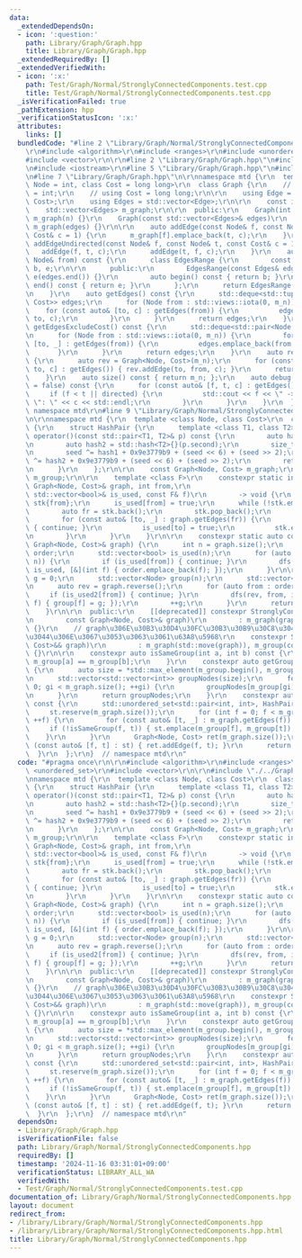 ```yaml
---
data:
  _extendedDependsOn:
  - icon: ':question:'
    path: Library/Graph/Graph.hpp
    title: Library/Graph/Graph.hpp
  _extendedRequiredBy: []
  _extendedVerifiedWith:
  - icon: ':x:'
    path: Test/Graph/Normal/StronglyConnectedComponents.test.cpp
    title: Test/Graph/Normal/StronglyConnectedComponents.test.cpp
  _isVerificationFailed: true
  _pathExtension: hpp
  _verificationStatusIcon: ':x:'
  attributes:
    links: []
  bundledCode: "#line 2 \"Library/Graph/Normal/StronglyConnectedComponents.hpp\"\n\
    \r\n#include <algorithm>\r\n#include <ranges>\r\n#include <unordered_set>\r\n\
    #include <vector>\r\n\r\n#line 2 \"Library/Graph/Graph.hpp\"\n#include <deque>\r\
    \n#include <iostream>\r\n#line 5 \"Library/Graph/Graph.hpp\"\n#include <tuple>\r\
    \n#line 7 \"Library/Graph/Graph.hpp\"\n\r\nnamespace mtd {\r\n  template <class\
    \ Node = int, class Cost = long long>\r\n  class Graph {\r\n    // using Node\
    \ = int;\r\n    // using Cost = long long;\r\n\r\n    using Edge = std::pair<Node,\
    \ Cost>;\r\n    using Edges = std::vector<Edge>;\r\n\r\n    const int m_n;\r\n\
    \    std::vector<Edges> m_graph;\r\n\r\n  public:\r\n    Graph(int n) : m_n(n),\
    \ m_graph(n) {}\r\n    Graph(const std::vector<Edges>& edges)\r\n        : m_n(edges.size()),\
    \ m_graph(edges) {}\r\n\r\n    auto addEdge(const Node& f, const Node& t, const\
    \ Cost& c = 1) {\r\n      m_graph[f].emplace_back(t, c);\r\n    }\r\n    auto\
    \ addEdgeUndirected(const Node& f, const Node& t, const Cost& c = 1) {\r\n   \
    \   addEdge(f, t, c);\r\n      addEdge(t, f, c);\r\n    }\r\n    auto getEdges(const\
    \ Node& from) const {\r\n      class EdgesRange {\r\n        const typename Edges::const_iterator\
    \ b, e;\r\n\r\n      public:\r\n        EdgesRange(const Edges& edges) : b(edges.begin()),\
    \ e(edges.end()) {}\r\n        auto begin() const { return b; }\r\n        auto\
    \ end() const { return e; }\r\n      };\r\n      return EdgesRange(m_graph[from]);\r\
    \n    }\r\n    auto getEdges() const {\r\n      std::deque<std::tuple<Node, Node,\
    \ Cost>> edges;\r\n      for (Node from : std::views::iota(0, m_n)) {\r\n    \
    \    for (const auto& [to, c] : getEdges(from)) {\r\n          edges.emplace_back(from,\
    \ to, c);\r\n        }\r\n      }\r\n      return edges;\r\n    }\r\n    auto\
    \ getEdgesExcludeCost() const {\r\n      std::deque<std::pair<Node, Node>> edges;\r\
    \n      for (Node from : std::views::iota(0, m_n)) {\r\n        for (const auto&\
    \ [to, _] : getEdges(from)) {\r\n          edges.emplace_back(from, to);\r\n \
    \       }\r\n      }\r\n      return edges;\r\n    }\r\n    auto reverse() const\
    \ {\r\n      auto rev = Graph<Node, Cost>(m_n);\r\n      for (const auto& [from,\
    \ to, c] : getEdges()) { rev.addEdge(to, from, c); }\r\n      return rev;\r\n\
    \    }\r\n    auto size() const { return m_n; };\r\n    auto debug(bool directed\
    \ = false) const {\r\n      for (const auto& [f, t, c] : getEdges()) {\r\n   \
    \     if (f < t || directed) {\r\n          std::cout << f << \" -> \" << t <<\
    \ \": \" << c << std::endl;\r\n        }\r\n      }\r\n    }\r\n  };\r\n}  //\
    \ namespace mtd\r\n#line 9 \"Library/Graph/Normal/StronglyConnectedComponents.hpp\"\
    \n\r\nnamespace mtd {\r\n  template <class Node, class Cost>\r\n  class StronglyConnectedComponents\
    \ {\r\n    struct HashPair {\r\n      template <class T1, class T2>\r\n      size_t\
    \ operator()(const std::pair<T1, T2>& p) const {\r\n        auto hash1 = std::hash<T1>{}(p.first);\r\
    \n        auto hash2 = std::hash<T2>{}(p.second);\r\n        size_t seed = 0;\r\
    \n        seed ^= hash1 + 0x9e3779b9 + (seed << 6) + (seed >> 2);\r\n        seed\
    \ ^= hash2 + 0x9e3779b9 + (seed << 6) + (seed >> 2);\r\n        return seed;\r\
    \n      }\r\n    };\r\n\r\n    const Graph<Node, Cost> m_graph;\r\n    const std::vector<int>\
    \ m_group;\r\n\r\n    template <class F>\r\n    constexpr static inline auto dfs(const\
    \ Graph<Node, Cost>& graph, int from,\r\n                                    \
    \ std::vector<bool>& is_used, const F& f)\r\n        -> void {\r\n      std::vector<Node>\
    \ stk{from};\r\n      is_used[from] = true;\r\n      while (!stk.empty()) {\r\n\
    \        auto fr = stk.back();\r\n        stk.pop_back();\r\n        f(fr);\r\n\
    \        for (const auto& [to, _] : graph.getEdges(fr)) {\r\n          if (is_used[to])\
    \ { continue; }\r\n          is_used[to] = true;\r\n          stk.emplace_back(to);\r\
    \n        }\r\n      }\r\n    }\r\n\r\n    constexpr static auto constructGroup(const\
    \ Graph<Node, Cost>& graph) {\r\n      int n = graph.size();\r\n      std::vector<Node>\
    \ order;\r\n      std::vector<bool> is_used(n);\r\n      for (auto from : std::views::iota(0,\
    \ n)) {\r\n        if (is_used[from]) { continue; }\r\n        dfs(graph, from,\
    \ is_used, [&](int f) { order.emplace_back(f); });\r\n      }\r\n\r\n      int\
    \ g = 0;\r\n      std::vector<Node> group(n);\r\n      std::vector<bool> is_used2(n);\r\
    \n      auto rev = graph.reverse();\r\n      for (auto from : order) {\r\n   \
    \     if (is_used2[from]) { continue; }\r\n        dfs(rev, from, is_used2, [&](int\
    \ f) { group[f] = g; });\r\n        ++g;\r\n      }\r\n      return group;\r\n\
    \    }\r\n\r\n  public:\r\n    [[deprecated]] constexpr StronglyConnectedComponents(\r\
    \n        const Graph<Node, Cost>& graph)\r\n        : m_graph(graph), m_group(constructGroup(m_graph))\
    \ {}\r\n    // graph\u306E\u30B3\u30D4\u30FC\u30B3\u30B9\u30C8\u304C\u5927\u304D\
    \u3044\u306E\u3067\u3053\u3063\u3061\u63A8\u5968\r\n    constexpr StronglyConnectedComponents(Graph<Node,\
    \ Cost>&& graph)\r\n        : m_graph(std::move(graph)), m_group(constructGroup(m_graph))\
    \ {}\r\n\r\n    constexpr auto isSameGroup(int a, int b) const {\r\n      return\
    \ m_group[a] == m_group[b];\r\n    }\r\n    constexpr auto getGroupNodes() const\
    \ {\r\n      auto size = *std::max_element(m_group.begin(), m_group.end()) + 1;\r\
    \n      std::vector<std::vector<int>> groupNodes(size);\r\n      for (int gi =\
    \ 0; gi < m_graph.size(); ++gi) {\r\n        groupNodes[m_group[gi]].emplace_back(gi);\r\
    \n      }\r\n      return groupNodes;\r\n    }\r\n    constexpr auto getGroupGraph()\
    \ const {\r\n      std::unordered_set<std::pair<int, int>, HashPair> st;\r\n \
    \     st.reserve(m_graph.size());\r\n      for (int f = 0; f < m_graph.size();\
    \ ++f) {\r\n        for (const auto& [t, _] : m_graph.getEdges(f)) {\r\n     \
    \     if (!isSameGroup(f, t)) { st.emplace(m_group[f], m_group[t]); }\r\n    \
    \    }\r\n      }\r\n      Graph<Node, Cost> ret(m_graph.size());\r\n      for\
    \ (const auto& [f, t] : st) { ret.addEdge(f, t); }\r\n      return ret;\r\n  \
    \  }\r\n  };\r\n}  // namespace mtd\r\n"
  code: "#pragma once\r\n\r\n#include <algorithm>\r\n#include <ranges>\r\n#include\
    \ <unordered_set>\r\n#include <vector>\r\n\r\n#include \"./../Graph.hpp\"\r\n\r\
    \nnamespace mtd {\r\n  template <class Node, class Cost>\r\n  class StronglyConnectedComponents\
    \ {\r\n    struct HashPair {\r\n      template <class T1, class T2>\r\n      size_t\
    \ operator()(const std::pair<T1, T2>& p) const {\r\n        auto hash1 = std::hash<T1>{}(p.first);\r\
    \n        auto hash2 = std::hash<T2>{}(p.second);\r\n        size_t seed = 0;\r\
    \n        seed ^= hash1 + 0x9e3779b9 + (seed << 6) + (seed >> 2);\r\n        seed\
    \ ^= hash2 + 0x9e3779b9 + (seed << 6) + (seed >> 2);\r\n        return seed;\r\
    \n      }\r\n    };\r\n\r\n    const Graph<Node, Cost> m_graph;\r\n    const std::vector<int>\
    \ m_group;\r\n\r\n    template <class F>\r\n    constexpr static inline auto dfs(const\
    \ Graph<Node, Cost>& graph, int from,\r\n                                    \
    \ std::vector<bool>& is_used, const F& f)\r\n        -> void {\r\n      std::vector<Node>\
    \ stk{from};\r\n      is_used[from] = true;\r\n      while (!stk.empty()) {\r\n\
    \        auto fr = stk.back();\r\n        stk.pop_back();\r\n        f(fr);\r\n\
    \        for (const auto& [to, _] : graph.getEdges(fr)) {\r\n          if (is_used[to])\
    \ { continue; }\r\n          is_used[to] = true;\r\n          stk.emplace_back(to);\r\
    \n        }\r\n      }\r\n    }\r\n\r\n    constexpr static auto constructGroup(const\
    \ Graph<Node, Cost>& graph) {\r\n      int n = graph.size();\r\n      std::vector<Node>\
    \ order;\r\n      std::vector<bool> is_used(n);\r\n      for (auto from : std::views::iota(0,\
    \ n)) {\r\n        if (is_used[from]) { continue; }\r\n        dfs(graph, from,\
    \ is_used, [&](int f) { order.emplace_back(f); });\r\n      }\r\n\r\n      int\
    \ g = 0;\r\n      std::vector<Node> group(n);\r\n      std::vector<bool> is_used2(n);\r\
    \n      auto rev = graph.reverse();\r\n      for (auto from : order) {\r\n   \
    \     if (is_used2[from]) { continue; }\r\n        dfs(rev, from, is_used2, [&](int\
    \ f) { group[f] = g; });\r\n        ++g;\r\n      }\r\n      return group;\r\n\
    \    }\r\n\r\n  public:\r\n    [[deprecated]] constexpr StronglyConnectedComponents(\r\
    \n        const Graph<Node, Cost>& graph)\r\n        : m_graph(graph), m_group(constructGroup(m_graph))\
    \ {}\r\n    // graph\u306E\u30B3\u30D4\u30FC\u30B3\u30B9\u30C8\u304C\u5927\u304D\
    \u3044\u306E\u3067\u3053\u3063\u3061\u63A8\u5968\r\n    constexpr StronglyConnectedComponents(Graph<Node,\
    \ Cost>&& graph)\r\n        : m_graph(std::move(graph)), m_group(constructGroup(m_graph))\
    \ {}\r\n\r\n    constexpr auto isSameGroup(int a, int b) const {\r\n      return\
    \ m_group[a] == m_group[b];\r\n    }\r\n    constexpr auto getGroupNodes() const\
    \ {\r\n      auto size = *std::max_element(m_group.begin(), m_group.end()) + 1;\r\
    \n      std::vector<std::vector<int>> groupNodes(size);\r\n      for (int gi =\
    \ 0; gi < m_graph.size(); ++gi) {\r\n        groupNodes[m_group[gi]].emplace_back(gi);\r\
    \n      }\r\n      return groupNodes;\r\n    }\r\n    constexpr auto getGroupGraph()\
    \ const {\r\n      std::unordered_set<std::pair<int, int>, HashPair> st;\r\n \
    \     st.reserve(m_graph.size());\r\n      for (int f = 0; f < m_graph.size();\
    \ ++f) {\r\n        for (const auto& [t, _] : m_graph.getEdges(f)) {\r\n     \
    \     if (!isSameGroup(f, t)) { st.emplace(m_group[f], m_group[t]); }\r\n    \
    \    }\r\n      }\r\n      Graph<Node, Cost> ret(m_graph.size());\r\n      for\
    \ (const auto& [f, t] : st) { ret.addEdge(f, t); }\r\n      return ret;\r\n  \
    \  }\r\n  };\r\n}  // namespace mtd\r\n"
  dependsOn:
  - Library/Graph/Graph.hpp
  isVerificationFile: false
  path: Library/Graph/Normal/StronglyConnectedComponents.hpp
  requiredBy: []
  timestamp: '2024-11-16 03:31:01+09:00'
  verificationStatus: LIBRARY_ALL_WA
  verifiedWith:
  - Test/Graph/Normal/StronglyConnectedComponents.test.cpp
documentation_of: Library/Graph/Normal/StronglyConnectedComponents.hpp
layout: document
redirect_from:
- /library/Library/Graph/Normal/StronglyConnectedComponents.hpp
- /library/Library/Graph/Normal/StronglyConnectedComponents.hpp.html
title: Library/Graph/Normal/StronglyConnectedComponents.hpp
---
```

